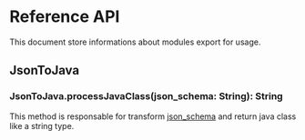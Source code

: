 # Reference API

This document store informations about modules export for usage.

## JsonToJava

### JsonToJava.processJavaClass(json_schema: String): String

This method is responsable for transform [json_schema](../example/example_to_class.json) and return java class like a string type.
